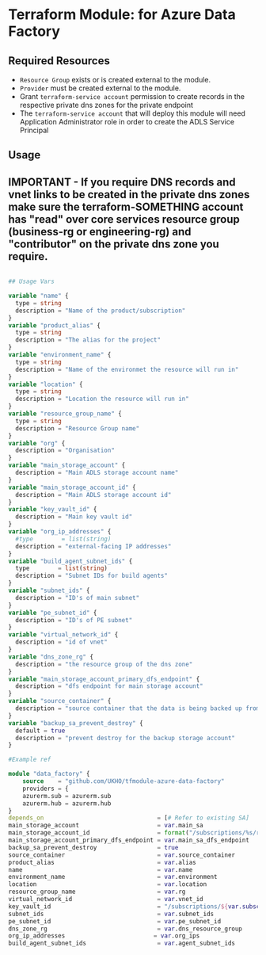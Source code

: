 # Terraform Module: for Azure Data Factory 

##

## Required Resources

- `Resource Group` exists or is created external to the module.
- `Provider` must be created external to the module.
- Grant `terraform-service account` permission to create records in the respective private dns zones for the private endpoint
- The `terraform-service account` that will deploy this module will need Application Administrator role in order to create the ADLS Service Principal

## Usage

## IMPORTANT - If you require DNS records and vnet links to be created in the private dns zones make sure the terraform-SOMETHING account has "read" over core services resource group (business-rg or engineering-rg) and "contributor" on the private dns zone you require.


```terraform

## Usage Vars

variable "name" {
  type = string
  description = "Name of the product/subscription"
}
variable "product_alias" {
  type = string
  description = "The alias for the project"
}
variable "environment_name" {
  type = string
  description = "Name of the environmet the resource will run in"
}
variable "location" {
  type = string
  description = "Location the resource will run in"
}
variable "resource_group_name" {
  type = string
  description = "Resource Group name"
}
variable "org" {
  description = "Organisation"
}
variable "main_storage_account" {
  description = "Main ADLS storage account name"
}
variable "main_storage_account_id" {
  description = "Main ADLS storage account id"
}
variable "key_vault_id" {
  description = "Main key vault id"
}
variable "org_ip_addresses" {
  #type        = list(string)
  description = "external-facing IP addresses"
}
variable "build_agent_subnet_ids" {
  type        = list(string)
  description = "Subnet IDs for build agents"
}
variable "subnet_ids" {
  description = "ID's of main subnet"
}
variable "pe_subnet_id" {
  description = "ID's of PE subnet"
}
variable "virtual_network_id" {
  description = "id of vnet"
}
variable "dns_zone_rg" {
  description = "the resource group of the dns zone"
}
variable "main_storage_account_primary_dfs_endpoint" {
  description = "dfs endpoint for main storage account"
}
variable "source_container" {
  description = "source container that the data is being backed up from"
}
variable "backup_sa_prevent_destroy" {
  default = true
  description = "prevent destroy for the backup storage account"
}

#Example ref

module "data_factory" {
    source    = "github.com/UKHO/tfmodule-azure-data-factory"
    providers = {
    azurerm.sub = azurerm.sub
    azurerm.hub = azurerm.hub
} 
depends_on                                = [# Refer to existing SA]
main_storage_account                      = var.main_sa
main_storage_account_id                   = format("/subscriptions/%s/resourceGroups/%s/providers/Microsoft.Storage/storageAccounts/%s", var.subscription_id, var.rg, azurerm_storage_account.edu_storage_account_data.name)
main_storage_account_primary_dfs_endpoint = var.main_sa_dfs_endpoint
backup_sa_prevent_destroy                 = true
source_container                          = var.source_container
product_alias                             = var.alias
name                                      = var.name
environment_name                          = var.environment
location                                  = var.location
resource_group_name                       = var.rg
virtual_network_id                        = var.vnet_id
key_vault_id                              = "/subscriptions/${var.subscription_id}/resourceGroups/${var.rg}/providers/Microsoft.KeyVault/vaults/${var.key_vault}"
subnet_ids                                = var.subnet_ids
pe_subnet_id                              = var.pe_subnet_id
dns_zone_rg                               = var.dns_resource_group
org_ip_addresses                         = var.org_ips
build_agent_subnet_ids                    = var.agent_subnet_ids
